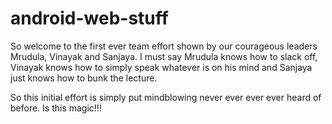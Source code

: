 # android-web-stuff
So welcome to the first ever team effort shown by our courageous leaders Mrudula, Vinayak and Sanjaya.
I must say Mrudula knows how to slack off,
Vinayak knows how to simply speak whatever is on his mind and
Sanjaya just knows how to bunk the lecture.

So this initial effort is simply put mindblowing never ever ever ever heard of before. Is this magic!!!
